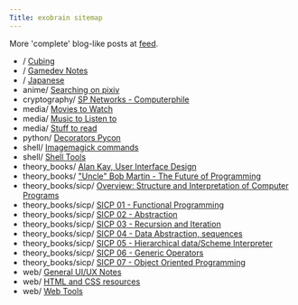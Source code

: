 ```yaml
---
Title: exobrain sitemap
---
```


More 'complete' blog-like posts at [feed](/feed).

* / [Cubing](/cubing/)
* / [Gamedev Notes](/gamedev/)
* / [Japanese](/japanese/)
* anime/ [Searching on pixiv](/anime/pixiv/)
* cryptography/ [SP Networks - Computerphile](/cryptography/sp_networks/)
* media/ [Movies to Watch](/media/to_watch/)
* media/ [Music to Listen to](/media/to_listen_to/)
* media/ [Stuff to read](/media/to_read/)
* python/ [Decorators Pycon](/python/decorators/)
* shell/ [Imagemagick commands](/shell/imagemagick/)
* shell/ [Shell Tools](/shell/tools/)
* theory_books/ [Alan Kay, User Interface Design](/theory_books/alan_kay_user_interface/)
* theory_books/ ["Uncle" Bob Martin - The Future of Programming](/theory_books/future_of_programming/)
* theory_books/sicp/ [Overview: Structure and Interpretation of Computer Programs](/theory_books/sicp/overview/)
* theory_books/sicp/ [SICP 01 - Functional Programming](/theory_books/sicp/01/)
* theory_books/sicp/ [SICP 02 - Abstraction](/theory_books/sicp/02/)
* theory_books/sicp/ [SICP 03 - Recursion and Iteration](/theory_books/sicp/03/)
* theory_books/sicp/ [SICP 04 - Data Abstraction, sequences](/theory_books/sicp/04/)
* theory_books/sicp/ [SICP 05 - Hierarchical data/Scheme Interpreter](/theory_books/sicp/05/)
* theory_books/sicp/ [SICP 06 - Generic Operators](/theory_books/sicp/06/)
* theory_books/sicp/ [SICP 07 - Object Oriented Programming](/theory_books/sicp/07/)
* web/ [General UI/UX Notes](/web/ui_ux/)
* web/ [HTML and CSS resources](/web/html_resources/)
* web/ [Web Tools](/web/tools/)
